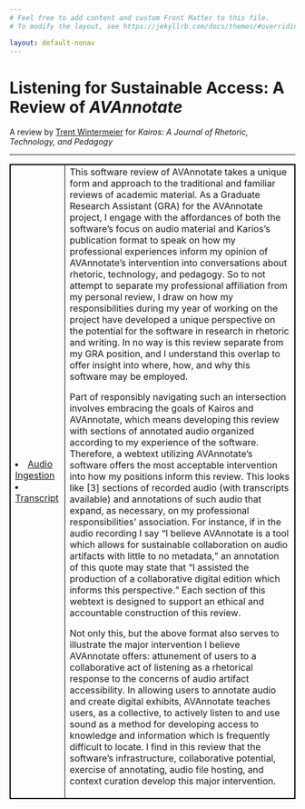 ```yaml
---
# Feel free to add content and custom Front Matter to this file.
# To modify the layout, see https://jekyllrb.com/docs/themes/#overriding-theme-defaults

layout: default-nonav
---
```

<!DOCTYPE html>
<html>
<style>
table, th, td {
  border:1px solid black;
  border-collapse: collapse;
}
</style>

# **Listening for Sustainable Access: A Review of *AVAnnotate***
 
A review by <a href="www.trentwintermeier.com">Trent Wintermeier</a> for *Kairos: A Journal of Rhetoric, Technology, and Pedagogy*

---

<body>
<div style="text-align: justify">

<table style="width:100%">
  <tr>
   <td>
<li><a href="https://github.com/trentwintermeier/AVAnnotate-Kairos-Review/blob/9b183827854007e98f3cd596708a785fe52aafd2/pages/audio-ingestion.md">Audio Ingestion</a></li>
<li><a href="https://github.com/trentwintermeier/AVAnnotate-Kairos-Review/blob/9b183827854007e98f3cd596708a785fe52aafd2/pages/transcript.md">Transcript</a></li>
   </td>
    <td>
     This software review of AVAnnotate takes a unique form and approach to the traditional and familiar reviews of academic material. As a Graduate Research Assistant (GRA) for the AVAnnotate project, I engage with the affordances of both the software’s focus on audio material and Karios’s publication format to speak on how my professional experiences inform my opinion of AVAnnotate’s intervention into conversations about rhetoric, technology, and pedagogy. So to not attempt to separate my professional affiliation from my personal review, I draw on how my responsibilities during my year of working on the project have developed a unique perspective on the potential for the software in research in rhetoric and writing. In no way is this review separate from my GRA position, and I understand this overlap to offer insight into where, how, and why this software may be employed.

Part of responsibly navigating such an intersection involves embracing the goals of Kairos and AVAnnotate, which means developing this review with sections of annotated audio organized according to my experience of the software. Therefore, a webtext utilizing AVAnnotate’s software offers the most acceptable intervention into how my positions inform this review. This looks like [3] sections of recorded audio (with transcripts available) and annotations of such audio that expand, as necessary, on my professional responsibilities’ association. For instance, if in the audio recording I say “I believe AVAnnotate is a tool which allows for sustainable collaboration on audio artifacts with little to no metadata,” an annotation of this quote may state that “I assisted the production of a collaborative digital edition which informs this perspective.” Each section of this webtext is designed to support an ethical and accountable construction of this review.

Not only this, but the above format also serves to illustrate the major intervention I believe AVAnnotate offers: attunement of users to a collaborative act of listening as a rhetorical response to the concerns of audio artifact accessibility. In allowing users to annotate audio and create digital exhibits, AVAnnotate teaches users, as a collective, to actively listen to and use sound as a method for developing access to knowledge and information which is frequently difficult to locate. I find in this review that the software’s infrastructure, collaborative potential, exercise of annotating, audio file hosting, and context curation develop this major intervention. </td>
  </tr>
</table>
</div>

</body>
</html>
